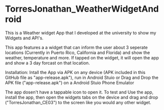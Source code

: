 # TorresJonathan_WeatherWidgetAndroid

This is a Weather widget App that I developed at the university to show my Widgets and API's.

This app features a a widget that can inform the user about 3 seperate locations (Currently in Puerto Rico, California and Florida) and show the weather, temperature and more. If tapped on the widget, it will open the app and show a 3 day forcast on that location.

Installation: Intall the App via APK on any device (APK included in this GitHub file as "app-release.apk"), run in Android Stuio or Drag and Drop the APK file ("app-release.apk") on a Android Stuio Phone Emulator

The app dosen't have a tappable icon to open it. To test and Use the app, install the app, then open the widgets tabs on the device and drag and drop ("TorresJonathan_CE03") to the screen like you would any other widget.
